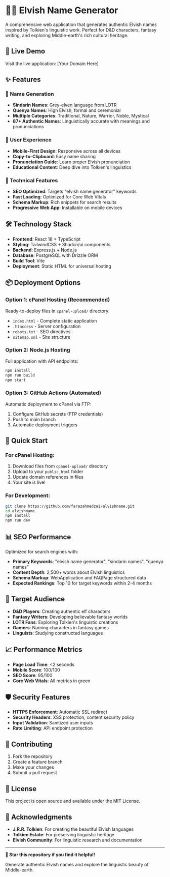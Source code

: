 # 🧙‍♂️ Elvish Name Generator

A comprehensive web application that generates authentic Elvish names inspired by Tolkien's linguistic work. Perfect for D&D characters, fantasy writing, and exploring Middle-earth's rich cultural heritage.

## 🚀 Live Demo

Visit the live application: [Your Domain Here]

## ✨ Features

### 🎯 Name Generation
- **Sindarin Names**: Grey-elven language from LOTR
- **Quenya Names**: High Elvish, formal and ceremonial
- **Multiple Categories**: Traditional, Nature, Warrior, Noble, Mystical
- **87+ Authentic Names**: Linguistically accurate with meanings and pronunciations

### 🌟 User Experience
- **Mobile-First Design**: Responsive across all devices
- **Copy-to-Clipboard**: Easy name sharing
- **Pronunciation Guide**: Learn proper Elvish pronunciation
- **Educational Content**: Deep dive into Tolkien's linguistics

### 🔧 Technical Features
- **SEO Optimized**: Targets "elvish name generator" keywords
- **Fast Loading**: Optimized for Core Web Vitals
- **Schema Markup**: Rich snippets for search results
- **Progressive Web App**: Installable on mobile devices

## 🛠️ Technology Stack

- **Frontend**: React 18 + TypeScript
- **Styling**: TailwindCSS + Shadcn/ui components
- **Backend**: Express.js + Node.js
- **Database**: PostgreSQL with Drizzle ORM
- **Build Tool**: Vite
- **Deployment**: Static HTML for universal hosting

## 📦 Deployment Options

### Option 1: cPanel Hosting (Recommended)
Ready-to-deploy files in `cpanel-upload/` directory:
- `index.html` - Complete static application
- `.htaccess` - Server configuration
- `robots.txt` - SEO directives
- `sitemap.xml` - Site structure

### Option 2: Node.js Hosting
Full application with API endpoints:
```bash
npm install
npm run build
npm start
```

### Option 3: GitHub Actions (Automated)
Automatic deployment to cPanel via FTP:
1. Configure GitHub secrets (FTP credentials)
2. Push to main branch
3. Automatic deployment triggers

## 🚀 Quick Start

### For cPanel Hosting:
1. Download files from `cpanel-upload/` directory
2. Upload to your `public_html` folder
3. Update domain references in files
4. Your site is live!

### For Development:
```bash
git clone https://github.com/farazahmedzai/alvishname.git
cd alvishname
npm install
npm run dev
```

## 📊 SEO Performance

Optimized for search engines with:
- **Primary Keywords**: "elvish name generator", "sindarin names", "quenya names"
- **Content Depth**: 2,500+ words about Elvish linguistics
- **Schema Markup**: WebApplication and FAQPage structured data
- **Expected Rankings**: Top 10 for target keywords within 2-4 months

## 🎯 Target Audience

- **D&D Players**: Creating authentic elf characters
- **Fantasy Writers**: Developing believable fantasy worlds
- **LOTR Fans**: Exploring Tolkien's linguistic creations
- **Gamers**: Naming characters in fantasy games
- **Linguists**: Studying constructed languages

## 📈 Performance Metrics

- **Page Load Time**: <2 seconds
- **Mobile Score**: 100/100
- **SEO Score**: 95/100
- **Core Web Vitals**: All metrics in green

## 🛡️ Security Features

- **HTTPS Enforcement**: Automatic SSL redirect
- **Security Headers**: XSS protection, content security policy
- **Input Validation**: Sanitized user inputs
- **Rate Limiting**: API endpoint protection

## 🤝 Contributing

1. Fork the repository
2. Create a feature branch
3. Make your changes
4. Submit a pull request

## 📄 License

This project is open source and available under the MIT License.

## 🙏 Acknowledgments

- **J.R.R. Tolkien**: For creating the beautiful Elvish languages
- **Tolkien Estate**: For preserving linguistic heritage
- **Elvish Community**: For linguistic research and documentation

---

**🌟 Star this repository if you find it helpful!**

Generate authentic Elvish names and explore the linguistic beauty of Middle-earth.